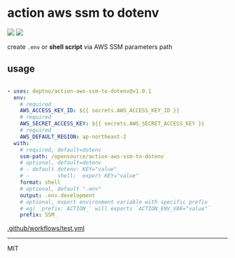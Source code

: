 # action aws ssm to dotenv
![](https://github.com/deptno/action-aws-ssm-to-dotenv/workflows/test/badge.svg)
![](https://github.com/deptno/action-aws-ssm-to-dotenv/workflows/v1/badge.svg)

create `.env` or **shell script** via AWS SSM parameters path

## usage

```yaml

- uses: deptno/action-aws-ssm-to-dotenv@v1.0.1
  env:
    # required
    AWS_ACCESS_KEY_ID: ${{ secrets.AWS_ACCESS_KEY_ID }}
    # required
    AWS_SECRET_ACCESS_KEY: ${{ secrets.AWS_SECRET_ACCESS_KEY }}
    # required
    AWS_DEFAULT_REGION: ap-northeast-2
  with:
    # required, default=dotenv
    ssm-path: /opensource/action-aws-ssm-to-dotenv
    # optional, default=dotenv
    # - default dotenv: KEY="value"
    # -         shell:  export KEY="value"  
    format: shell 
    # optional, default ".env"
    output: .env.development
    # optional, export environment variable with specific prefix
    # eg) `prefix: ACTION_` will exports `ACTION_ENV_VAR="value"`
    prefix: SSM_
```

[.github/workflows/test.yml](.github/workflows/test.yml)

---

MIT
